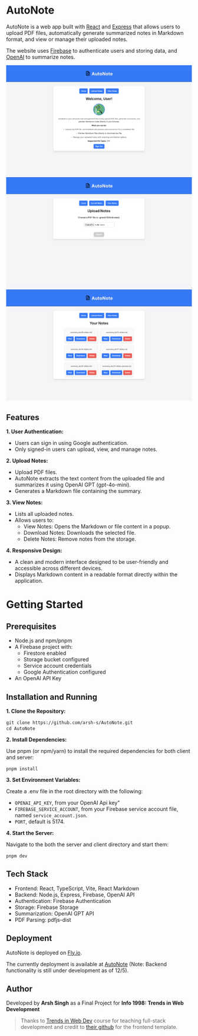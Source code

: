 # AutoNote

AutoNote is a web app built with [React](https://react.dev/) and [Express](https://expressjs.com/) that allows users to upload PDF files, automatically generate summarized notes in Markdown format, and view or manage their uploaded notes.

The website uses [Firebase](https://firebase.google.com/) to authenticate users and storing data, and [OpenAI](https://platform.openai.com/docs/overview) to summarize notes.

![AutoNote](AutoNote.png)
![AutoNote_Upload](AutoNote_Upload.png)
![AutoNote_View](AutoNote_View.png)

## Features

**1. User Authentication:**
- Users can sign in using Google authentication.
- Only signed-in users can upload, view, and manage notes.

**2. Upload Notes:**
- Upload PDF files.
- AutoNote extracts the text content from the uploaded file and summarizes it using OpenAI GPT (gpt-4o-mini).
- Generates a Markdown file containing the summary.

**3. View Notes:**
- Lists all uploaded notes.
- Allows users to:
    - View Notes: Opens the Markdown or file content in a popup.
    - Download Notes: Downloads the selected file.
    - Delete Notes: Remove notes from the storage.

**4. Responsive Design:**
- A clean and modern interface designed to be user-friendly and accessible across different devices.
- Displays Markdown content in a readable format directly within the application.

# Getting Started

## Prerequisites
- Node.js and npm/pnpm
- A Firebase project with:
    - Firestore enabled
    - Storage bucket configured
    - Service account credentials
    - Google Authentication configured
- An OpenAI API Key

## Installation and Running

**1. Clone the Repository:**

```
git clone https://github.com/arsh-s/AutoNote.git
cd AutoNote
```
**2. Install Dependencies:**

Use pnpm (or npm/yarn) to install the required dependencies for both client and server:
```
pnpm install
```

**3. Set Environment Variables:**

Create a .env file in the root directory with the following:

- `OPENAI_API_KEY`, from your OpenAI Api key"
- `FIREBASE_SERVICE_ACCOUNT`, from your Firebase service account file, named `service_account.json`.
- `PORT`, default is 5174.

**4. Start the Server:**

Navigate to the both the server and client directory and start them:
```
pnpm dev
```

## Tech Stack
- Frontend: React, TypeScript, Vite, React Markdown
- Backend: Node.js, Express, Firebase, OpenAI API
- Authentication: Firebase Authentication
- Storage: Firebase Storage
- Summarization: OpenAI GPT API
- PDF Parsing: pdfjs-dist

## Deployment

AutoNote is deployed on [Fly.io](https://fly.io/).

The currently deployment is available at [AutoNote](https://autonote.fly.dev/) (Note: Backend functionality is still under development as of 12/5).

## Author

Developed by **Arsh Singh** as a Final Project for **Info 1998: Trends in Web Development**

> Thanks to [Trends in Web Dev](https://webdev.cornelldti.org/) course for teaching full-stack development and credit to [their github](https://github.com/cornell-dti/trends-mono/tree/main/frontend-starter) for the frontend template.
